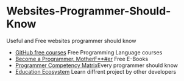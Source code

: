 # Websites-Programmer-Should-Know
Useful and Free websites programmer should know

* [GitHub free courses](https://freecourses.github.io/) Free Programming Language courses
* [Become a Programmer, MotherF**#er](http://programming-motherfucker.com/) Free E-Books
* [Programmer Competency Matrix](http://sijinjoseph.com/programmer-competency-matrix/)Every programmer should know
* [Education Ecosystem](https://www.education-ecosystem.com/) Learn diffrent project by other developers
